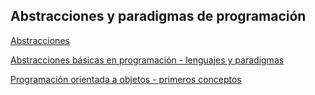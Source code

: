 ## Abstracciones y paradigmas de programación

[Abstracciones](./abstracciones-paradigmas/abstracciones.md)

[Abstracciones básicas en programación - lenguajes y paradigmas](./abstracciones-paradigmas/lenguajes-paradigmas.md)

[Programación orientada a objetos - primeros conceptos](./abstracciones-paradigmas/oop-intro.md)
